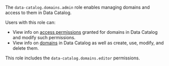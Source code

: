 The `data-catalog.domains.admin` role enables managing domains and access to them in Data Catalog.

Users with this role can:
* View info on [access permissions](../../../iam/concepts/access-control/index.md) granted for domains in Data Catalog and modify such permissions.
* View info on [domains](../../../iam/concepts/access-control/index.md) in Data Catalog as well as create, use, modify, and delete them.

This role includes the `data-catalog.domains.editor` permissions.
